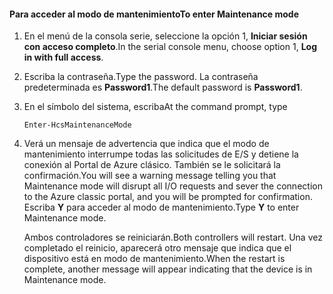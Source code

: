 <!--author=SharS last changed: 12/01/15-->

#### <a name="to-enter-maintenance-mode"></a><span data-ttu-id="c0ce2-101">Para acceder al modo de mantenimiento</span><span class="sxs-lookup"><span data-stu-id="c0ce2-101">To enter Maintenance mode</span></span>
1. <span data-ttu-id="c0ce2-102">En el menú de la consola serie, seleccione la opción 1, **Iniciar sesión con acceso completo**.</span><span class="sxs-lookup"><span data-stu-id="c0ce2-102">In the serial console menu, choose option 1, **Log in with full access**.</span></span>
2. <span data-ttu-id="c0ce2-103">Escriba la contraseña.</span><span class="sxs-lookup"><span data-stu-id="c0ce2-103">Type the password.</span></span> <span data-ttu-id="c0ce2-104">La contraseña predeterminada es **Password1**.</span><span class="sxs-lookup"><span data-stu-id="c0ce2-104">The default password is **Password1**.</span></span>
3. <span data-ttu-id="c0ce2-105">En el símbolo del sistema, escriba</span><span class="sxs-lookup"><span data-stu-id="c0ce2-105">At the command prompt, type</span></span>
   
     `Enter-HcsMaintenanceMode`
4. <span data-ttu-id="c0ce2-106">Verá un mensaje de advertencia que indica que el modo de mantenimiento interrumpe todas las solicitudes de E/S y detiene la conexión al Portal de Azure clásico. También se le solicitará la confirmación.</span><span class="sxs-lookup"><span data-stu-id="c0ce2-106">You will see a warning message telling you that Maintenance mode will disrupt all I/O requests and sever the connection to the Azure classic portal, and you will be prompted for confirmation.</span></span> <span data-ttu-id="c0ce2-107">Escriba **Y** para acceder al modo de mantenimiento.</span><span class="sxs-lookup"><span data-stu-id="c0ce2-107">Type **Y** to enter Maintenance mode.</span></span>
   
    <span data-ttu-id="c0ce2-108">Ambos controladores se reiniciarán.</span><span class="sxs-lookup"><span data-stu-id="c0ce2-108">Both controllers will restart.</span></span> <span data-ttu-id="c0ce2-109">Una vez completado el reinicio, aparecerá otro mensaje que indica que el dispositivo está en modo de mantenimiento.</span><span class="sxs-lookup"><span data-stu-id="c0ce2-109">When the restart is complete, another message will appear indicating that the device is in Maintenance mode.</span></span>

